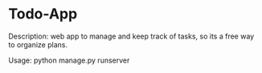 # Todo-App

Description:
web app to manage and keep track of tasks, so its a free way to organize plans.

Usage:
python manage.py runserver
